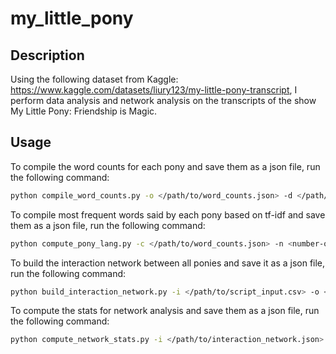 # my_little_pony

## Description
Using the following dataset from Kaggle: https://www.kaggle.com/datasets/liury123/my-little-pony-transcript,
I perform data analysis and network analysis on the transcripts of the show My Little Pony: Friendship is Magic.

## Usage
To compile the word counts for each pony and save them as a json file, run the following command:
```bash
python compile_word_counts.py -o </path/to/word_counts.json> -d </path/to/clean_dialog.csv>
```

To compile most frequent words said by each pony based on tf-idf and save them as a json file, run the following command:
```bash
python compute_pony_lang.py -c </path/to/word_counts.json> -n <number-of-top-words-to-obtain>
```

To build the interaction network between all ponies and save it as a json file, run the following command:
```bash
python build_interaction_network.py -i </path/to/script_input.csv> -o </path/to/interaction_network.json>
```

To compute the stats for network analysis and save them as a json file, run the following command:
```bash
python compute_network_stats.py -i </path/to/interaction_network.json> -o </path/to/stats.json>
```